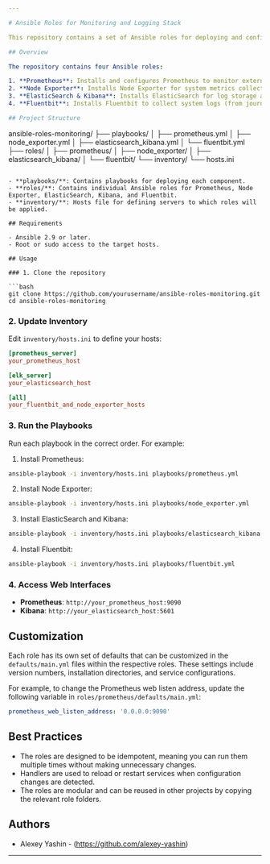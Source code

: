 ```yaml
---

# Ansible Roles for Monitoring and Logging Stack

This repository contains a set of Ansible roles for deploying and configuring a monitoring and logging stack outside of Kubernetes. The stack includes Prometheus, Node Exporter, ElasticSearch, Kibana, and Fluentbit. Each component is installed and configured with best practices, ensuring idempotency and ease of customization.

## Overview

The repository contains four Ansible roles:

1. **Prometheus**: Installs and configures Prometheus to monitor external hosts.
2. **Node Exporter**: Installs Node Exporter for system metrics collection and integrates it with Prometheus.
3. **ElasticSearch & Kibana**: Installs ElasticSearch for log storage and Kibana for log visualization.
4. **Fluentbit**: Installs Fluentbit to collect system logs (from journald) and sends them to ElasticSearch.

## Project Structure

```
ansible-roles-monitoring/
├── playbooks/
│   ├── prometheus.yml
│   ├── node_exporter.yml
│   ├── elasticsearch_kibana.yml
│   └── fluentbit.yml
├── roles/
│   ├── prometheus/
│   ├── node_exporter/
│   ├── elasticsearch_kibana/
│   └── fluentbit/
└── inventory/
    └── hosts.ini
```

- **playbooks/**: Contains playbooks for deploying each component.
- **roles/**: Contains individual Ansible roles for Prometheus, Node Exporter, ElasticSearch, Kibana, and Fluentbit.
- **inventory/**: Hosts file for defining servers to which roles will be applied.

## Requirements

- Ansible 2.9 or later.
- Root or sudo access to the target hosts.

## Usage

### 1. Clone the repository

```bash
git clone https://github.com/yourusername/ansible-roles-monitoring.git
cd ansible-roles-monitoring
```

### 2. Update Inventory

Edit `inventory/hosts.ini` to define your hosts:

```ini
[prometheus_server]
your_prometheus_host

[elk_server]
your_elasticsearch_host

[all]
your_fluentbit_and_node_exporter_hosts
```

### 3. Run the Playbooks

Run each playbook in the correct order. For example:

1. Install Prometheus:

```bash
ansible-playbook -i inventory/hosts.ini playbooks/prometheus.yml
```

2. Install Node Exporter:

```bash
ansible-playbook -i inventory/hosts.ini playbooks/node_exporter.yml
```

3. Install ElasticSearch and Kibana:

```bash
ansible-playbook -i inventory/hosts.ini playbooks/elasticsearch_kibana.yml
```

4. Install Fluentbit:

```bash
ansible-playbook -i inventory/hosts.ini playbooks/fluentbit.yml
```

### 4. Access Web Interfaces

- **Prometheus**: `http://your_prometheus_host:9090`
- **Kibana**: `http://your_elasticsearch_host:5601`

## Customization

Each role has its own set of defaults that can be customized in the `defaults/main.yml` files within the respective roles. These settings include version numbers, installation directories, and service configurations.

For example, to change the Prometheus web listen address, update the following variable in `roles/prometheus/defaults/main.yml`:

```yaml
prometheus_web_listen_address: '0.0.0.0:9090'
```

## Best Practices

- The roles are designed to be idempotent, meaning you can run them multiple times without making unnecessary changes.
- Handlers are used to reload or restart services when configuration changes are detected.
- The roles are modular and can be reused in other projects by copying the relevant role folders.



## Authors

- Alexey Yashin - (https://github.com/alexey-yashin)

---
```

